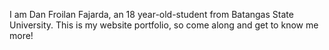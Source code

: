 I am Dan Froilan Fajarda, an 18 year-old-student from Batangas State University. This is my website portfolio, so come along and get to know me more!
